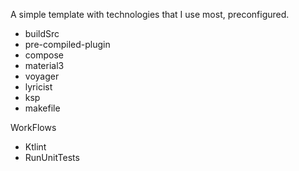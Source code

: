 A simple template with technologies that I use most, preconfigured.
- buildSrc
- pre-compiled-plugin
- compose
- material3
- voyager
- lyricist
- ksp
- makefile

WorkFlows
- Ktlint
- RunUnitTests
